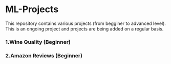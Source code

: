 # ML-Projects

This repository contains various projects (from begginer to advanced level). This is an ongoing project and projects are being added on a regular basis.

### 1.Wine Quality (Beginner)

### 2.Amazon Reviews (Beginner)
